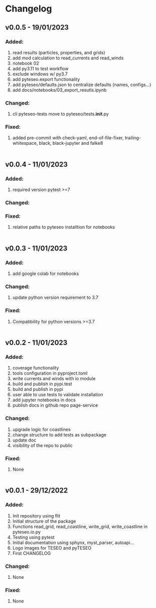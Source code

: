 # Changelog

## v0.0.5 - 19/01/2023
### Added:
1) read results (particles, properties, and grids)
2) add mod calculation to read_currents and read_winds
3) notebook 02
4) add py3.11 to test workflow
5) exclude windows w/ py3.7
6) add pyteseo.export functionality
7) add pyteseo/defaults.json to centralize defaults (names, configs...)
8) add docs/notebooks/03_export_resutls.ipynb
### Changed:
1) cli pyteseo-tests move to pyteseo/tests.__init__.py
### Fixed:
1) added pre-commit with check-yaml, end-of-file-fixer, trailing-whitespace, black, black-jupyter and falke8
<br/><br/>


## v0.0.4 - 11/01/2023
### Added:
1) required version pytest >=7
### Changed:
### Fixed:
1) relative paths to pyteseo installtion for notebooks
<br/><br/>


## v0.0.3 - 11/01/2023
### Added:
1) add google colab for notebooks
### Changed:
1) update python version requirement to 3.7
### Fixed:
1) Compatibility for python versions >=3.7
<br/><br/>


## v0.0.2 - 11/01/2023
### Added:
1) coverage functionality
2) tools configuration in pyproject.toml
3) write currents and winds with io module
4) build and publish in pypi.test
5) build and publish in pypi
6) user able to use tests to validate installation
7) add jupyter notebooks in docs
8) publish docs in github repo page-service
### Changed:
1) upgrade logic for coastlines
2) change structure to add tests as subpackage
3) update doc
4) visibility of the repo to public
### Fixed:
1) None
<br/><br/>


## v0.0.1 - 29/12/2022
### Added:
1) Init repository using flit
2) Initial structure of the package
3) Functions read_grid, read_coastline, write_grid, write_coastline in pyteseo.io.py
4) Testing using pytest
5) Initial documentation using sphynx, myst_parser, autoapi...
6) Logo images for TESEO and pyTESEO
7) First CHANGELOG
### Changed:
1) None
### Fixed:
1) None
<br/><br/>
